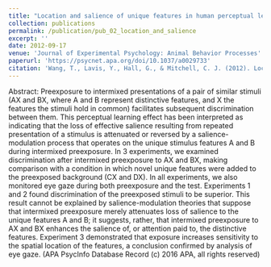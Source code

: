 ```yaml
---
title: "Location and salience of unique features in human perceptual learning"
collection: publications
permalink: /publication/pub_02_location_and_salience
excerpt: ''
date: 2012-09-17
venue: 'Journal of Experimental Psychology: Animal Behavior Processes'
paperurl: 'https://psycnet.apa.org/doi/10.1037/a0029733'
citation: 'Wang, T., Lavis, Y., Hall, G., & Mitchell, C. J. (2012). Location and salience of unique features in human perceptual learning. <i>Journal of Experimental Psychology: Animal Behavior Processes, 38(4)</i>, 407–418.'
---
```


Abstract:
Preexposure to intermixed presentations of a pair of similar stimuli (AX and BX, where A and B represent distinctive features, and X the features the stimuli hold in common) facilitates subsequent discrimination between them. This perceptual learning effect has been interpreted as indicating that the loss of effective salience resulting from repeated presentation of a stimulus is attenuated or reversed by a salience-modulation process that operates on the unique stimulus features A and B during intermixed preexposure. In 3 experiments, we examined discrimination after intermixed preexposure to AX and BX, making comparison with a condition in which novel unique features were added to the preexposed background (CX and DX). In all experiments, we also monitored eye gaze during both preexposure and the test. Experiments 1 and 2 found discrimination of the preexposed stimuli to be superior. This result cannot be explained by salience-modulation theories that suppose that intermixed preexposure merely attenuates loss of salience to the unique features A and B; it suggests, rather, that intermixed preexposure to AX and BX enhances the salience of, or attention paid to, the distinctive features. Experiment 3 demonstrated that exposure increases sensitivity to the spatial location of the features, a conclusion confirmed by analysis of eye gaze. (APA PsycInfo Database Record (c) 2016 APA, all rights reserved)